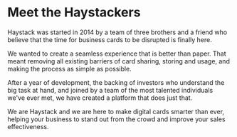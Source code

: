 # Meet the Haystackers

Haystack was started in 2014 by a team of three brothers and a friend who believe that the time for business cards to be disrupted is finally here.

We wanted to create a seamless experience that is better than paper. That meant removing all existing barriers of card sharing, storing and usage, and making the process as simple as possible. 

After a year of development, the backing of investors who understand the big task at hand, and joined by a team of the most talented individuals we've ever met, we have created a platform that does just that.

We are Haystack and we are here to make digital cards smarter than ever, helping your business to stand out from the crowd and improve your sales effectiveness.